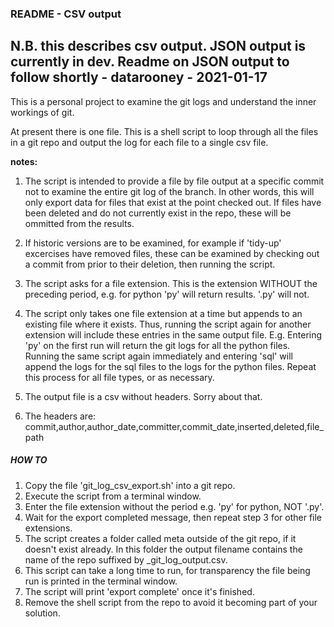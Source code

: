 ### README  - CSV output

## N.B. this describes csv output. JSON output is currently in dev. Readme on JSON output to follow shortly - datarooney - 2021-01-17

This is a personal project to examine the git logs and understand the inner workings of git.

At present there is one file. This is a shell script to loop through all the files in a git repo and output the log for each file to a single csv file.

__notes:__
1. The script is intended to provide a file by file output at a specific commit not to examine the entire git log of the branch. In other words, this will only export data for files that exist at the point checked out. If files have been deleted and do not currently exist in the repo, these will be ommitted from the results.

1. If historic versions are to be examined, for example if 'tidy-up' excercises have removed files, these can be examined by checking out a commit from prior to their deletion, then running the script.

1. The script asks for a file extension. This is the extension WITHOUT the preceding period, e.g. for python 'py' will return results. '.py' will not.

1. The script only takes one file extension at a time but appends to an existing file where it exists. Thus, running the script again for another extension will include these entries in the same output file. E.g. Entering 'py' on the first run will return the git logs for all the python files. Running the same script again immediately and entering 'sql' will append the logs for the sql files to the logs for the python files. Repeat this process for all file types, or as necessary.

1. The output file is a csv without headers. Sorry about that.

1. The headers are: commit,author,author_date,committer,commit_date,inserted,deleted,file_path

##### HOW TO

1. Copy the file 'git_log_csv_export.sh' into a git repo.
1. Execute the script from a terminal window.
1. Enter the file extension without the period e.g. 'py' for python, NOT '.py'.
1. Wait for the export completed message, then repeat step 3 for other file extensions.
1. The script creates a folder called meta outside of the git repo, if it doesn't exist already. In this folder the output filename contains the name of the repo suffixed by _git_log_output.csv.
1. This script can take a long time to run, for transparency the file being run is printed in the terminal window.
1. The script will print 'export complete' once it's finished.
1. Remove the shell script from the repo to avoid it becoming part of your solution.

